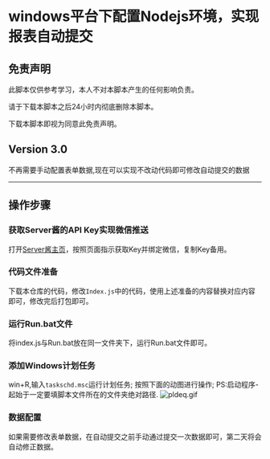 # windows平台下配置Nodejs环境，实现报表自动提交

## 免责声明
此脚本仅供参考学习，本人不对本脚本产生的任何影响负责。

请于下载本脚本之后24小时内彻底删除本脚本。

下载本脚本即视为同意此免责声明。
## Version 3.0
不再需要手动配置表单数据,现在可以实现不改动代码即可修改自动提交的数据

---
## 操作步骤
### 获取Server酱的API Key实现微信推送
打开[Server酱主页](http://sc.ftqq.com/3.version)，按照页面指示获取Key并绑定微信，复制Key备用。
### 代码文件准备
下载本仓库的代码，修改`Index.js`中的代码，使用上述准备的内容替换对应内容即可，修改完后打包即可。
### 运行Run.bat文件
将index.js与Run.bat放在同一文件夹下，运行Run.bat文件即可。
### 添加Windows计划任务
win+R,输入`taskschd.msc`运行计划任务;
按照下面的动图进行操作;
PS:启动程序-起始于一定要填脚本文件所在的文件夹绝对路径.
![pldeq.gif](https://s1.328888.xyz/2022/06/14/pldeq.gif)
### 数据配置
如果需要修改表单数据，在自动提交之前手动通过提交一次数据即可，第二天将会自动修正数据。
	
